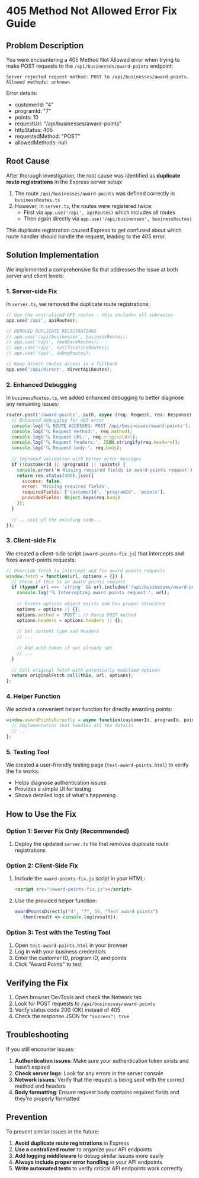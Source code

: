 # 405 Method Not Allowed Error Fix Guide

## Problem Description

You were encountering a 405 Method Not Allowed error when trying to make POST requests to the `/api/businesses/award-points` endpoint:

```
Server rejected request method: POST to /api/businesses/award-points. Allowed methods: unknown
```

Error details:
- customerId: "4"
- programId: "7" 
- points: 10
- requestUrl: "/api/businesses/award-points"
- httpStatus: 405
- requestedMethod: "POST"
- allowedMethods: null

## Root Cause

After thorough investigation, the root cause was identified as **duplicate route registrations** in the Express server setup:

1. The route `/api/businesses/award-points` was defined correctly in `businessRoutes.ts`
2. However, in `server.ts`, the routes were registered twice:
   - First via `app.use('/api', apiRoutes)` which includes all routes
   - Then again directly via `app.use('/api/businesses', businessRoutes)`

This duplicate registration caused Express to get confused about which route handler should handle the request, leading to the 405 error.

## Solution Implementation

We implemented a comprehensive fix that addresses the issue at both server and client levels:

### 1. Server-side Fix

In `server.ts`, we removed the duplicate route registrations:

```javascript
// Use the centralized API routes - this includes all subroutes
app.use('/api', apiRoutes);

// REMOVED DUPLICATE REGISTRATIONS
// app.use('/api/businesses', businessRoutes);
// app.use('/api', feedbackRoutes);
// app.use('/api', notificationRoutes);
// app.use('/api', debugRoutes);

// Keep direct routes access as a fallback
app.use('/api/direct', directApiRoutes);
```

### 2. Enhanced Debugging

In `businessRoutes.ts`, we added enhanced debugging to better diagnose any remaining issues:

```javascript
router.post('/award-points', auth, async (req: Request, res: Response) => {
  // Enhanced debugging for 405 error
  console.log('🔍 ROUTE ACCESSED: POST /api/businesses/award-points');
  console.log('🔍 Request method:', req.method);
  console.log('🔍 Request URL:', req.originalUrl);
  console.log('🔍 Request headers:', JSON.stringify(req.headers));
  console.log('🔍 Request body:', req.body);
  
  // Improved validation with better error messages
  if (!customerId || !programId || !points) {
    console.error('❌ Missing required fields in award-points request');
    return res.status(400).json({ 
      success: false, 
      error: 'Missing required fields',
      requiredFields: ['customerId', 'programId', 'points'],
      providedFields: Object.keys(req.body)
    });
  }
  
  // ...rest of the existing code...
});
```

### 3. Client-side Fix

We created a client-side script (`award-points-fix.js`) that intercepts and fixes award-points requests:

```javascript
// Override fetch to intercept and fix award points requests
window.fetch = function(url, options = {}) {
  // Check if this is an award points request
  if (typeof url === 'string' && url.includes('/api/businesses/award-points')) {
    console.log('🔍 Intercepting award points request:', url);
    
    // Ensure options object exists and has proper structure
    options = options || {};
    options.method = 'POST'; // Force POST method
    options.headers = options.headers || {};
    
    // Set content type and headers
    // ...
    
    // Add auth token if not already set
    // ...
  }
  
  // Call original fetch with potentially modified options
  return originalFetch.call(this, url, options);
};
```

### 4. Helper Function

We added a convenient helper function for directly awarding points:

```javascript
window.awardPointsDirectly = async function(customerId, programId, points, description = '') {
  // Implementation that handles all the details
  // ...
};
```

### 5. Testing Tool

We created a user-friendly testing page (`test-award-points.html`) to verify the fix works:
- Helps diagnose authentication issues
- Provides a simple UI for testing
- Shows detailed logs of what's happening

## How to Use the Fix

### Option 1: Server Fix Only (Recommended)
1. Deploy the updated `server.ts` file that removes duplicate route registrations

### Option 2: Client-Side Fix
1. Include the `award-points-fix.js` script in your HTML:
   ```html
   <script src="/award-points-fix.js"></script>
   ```
2. Use the provided helper function:
   ```javascript
   awardPointsDirectly("4", "7", 10, "Test award points")
     .then(result => console.log(result));
   ```

### Option 3: Test with the Testing Tool
1. Open `test-award-points.html` in your browser
2. Log in with your business credentials
3. Enter the customer ID, program ID, and points
4. Click "Award Points" to test

## Verifying the Fix

1. Open browser DevTools and check the Network tab
2. Look for POST requests to `/api/businesses/award-points`
3. Verify status code 200 (OK) instead of 405
4. Check the response JSON for `"success": true`

## Troubleshooting

If you still encounter issues:

1. **Authentication issues**: Make sure your authentication token exists and hasn't expired
2. **Check server logs**: Look for any errors in the server console
3. **Network issues**: Verify that the request is being sent with the correct method and headers
4. **Body formatting**: Ensure request body contains required fields and they're properly formatted

## Prevention

To prevent similar issues in the future:

1. **Avoid duplicate route registrations** in Express
2. **Use a centralized router** to organize your API endpoints
3. **Add logging middleware** to debug similar issues more easily
4. **Always include proper error handling** in your API endpoints
5. **Write automated tests** to verify critical API endpoints work correctly 